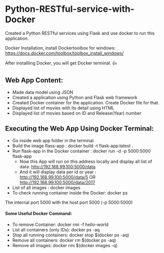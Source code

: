 # Python-RESTful-service-with-Docker

Created a Python RESTful services using Flask and use docker to run this application.

Docker Installation, install Dockertoolbox for windows: https://docs.docker.com/toolbox/toolbox_install_windows/ 

After installling Docker, you will get Docker terminal. :+1:

## Web App Content:
- Made data model using JSON
- Created a application using Python and Flask web framework
- Created Docker container for the application. Create Docker file for that.
- Displayed list of movies with its detail using HTML
- Displayed list of movies based on ID and Release(Year) number

## Executing the Web App Using Docker Terminal:
- Go inside web app folder in the terminal
- Build the image flass-app : docker build -t flask-app:latest . 
- Run flask-app in the Docker container : docker run -d -p 5000:5000 flask-app
  - Now this App will run on this address locally and display all list of data: http://192.168.99.100:5000/data
  - And it will display data per id or year : http://192.168.99.100:5000/data/5 OR http://192.168.99.100:5000/data/2017
- List of all images : docker images
- To check running container inside the Docker: docker ps

The internal port 5000 with the host port 5000 (-p 5000:5000)

#### Some Useful Docker Command:
- To remove Container: docker rmi -f hello-world 
- List all containers (only IDs): docker ps -aq
- Stop all running containers: docker stop $(docker ps -aq)
- Remove all containers: docker rm $(docker ps -aq)
- Remove all images: docker rmi $(docker images -q)








